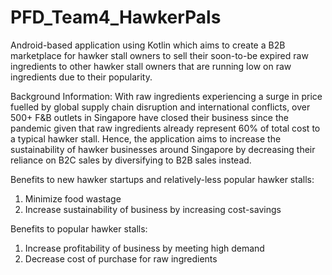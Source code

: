 # PFD_Team4_HawkerPals
Android-based application using Kotlin which aims to create a B2B marketplace for hawker stall owners to sell their soon-to-be expired raw ingredients to other hawker stall owners that are running low on raw ingredients due to their popularity.

Background Information:
With raw ingredients experiencing a surge in price fuelled by global supply chain disruption and international conflicts, over 500+ F&B outlets in Singapore have closed their business since the pandemic given that raw ingredients already represent 60% of total cost to a typical hawker stall. Hence, the application aims to increase the sustainability of hawker businesses around Singapore by decreasing their reliance on B2C sales by diversifying to B2B sales instead. 

Benefits to new hawker startups and relatively-less popular hawker stalls:
1) Minimize food wastage
2) Increase sustainability of business by increasing cost-savings

Benefits to popular hawker stalls:
1) Increase profitability of business by meeting high demand
2) Decrease cost of purchase for raw ingredients


